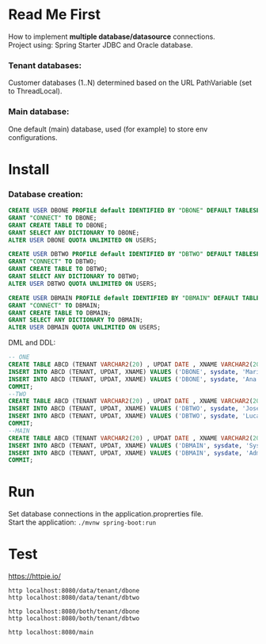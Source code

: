 # Read Me First

How to implement **multiple database/datasource** connections.  
Project using: Spring Starter JDBC and Oracle database.  

### Tenant databases:
Customer databases (1..N) determined based on the URL PathVariable (set to ThreadLocal).

### Main database:
One default (main) database, used (for example) to store env configurations.

# Install

### Database creation:

```sql
CREATE USER DBONE PROFILE default IDENTIFIED BY "DBONE" DEFAULT TABLESPACE "USERS" TEMPORARY TABLESPACE "TEMP" ACCOUNT UNLOCK;
GRANT "CONNECT" TO DBONE;
GRANT CREATE TABLE TO DBONE;
GRANT SELECT ANY DICTIONARY TO DBONE;
ALTER USER DBONE QUOTA UNLIMITED ON USERS;

CREATE USER DBTWO PROFILE default IDENTIFIED BY "DBTWO" DEFAULT TABLESPACE "USERS" TEMPORARY TABLESPACE "TEMP" ACCOUNT UNLOCK;
GRANT "CONNECT" TO DBTWO;
GRANT CREATE TABLE TO DBTWO;
GRANT SELECT ANY DICTIONARY TO DBTWO;
ALTER USER DBTWO QUOTA UNLIMITED ON USERS;

CREATE USER DBMAIN PROFILE default IDENTIFIED BY "DBMAIN" DEFAULT TABLESPACE "USERS" TEMPORARY TABLESPACE "TEMP" ACCOUNT UNLOCK;
GRANT "CONNECT" TO DBMAIN;
GRANT CREATE TABLE TO DBMAIN;
GRANT SELECT ANY DICTIONARY TO DBMAIN;
ALTER USER DBMAIN QUOTA UNLIMITED ON USERS;
```

DML and DDL:
```sql
-- ONE
CREATE TABLE ABCD (TENANT VARCHAR2(20) , UPDAT DATE , XNAME VARCHAR2(200) );
INSERT INTO ABCD (TENANT, UPDAT, XNAME) VALUES ('DBONE', sysdate, 'Maria');
INSERT INTO ABCD (TENANT, UPDAT, XNAME) VALUES ('DBONE', sysdate, 'Ana');
COMMIT;
--TWO
CREATE TABLE ABCD (TENANT VARCHAR2(20) , UPDAT DATE , XNAME VARCHAR2(200) );
INSERT INTO ABCD (TENANT, UPDAT, XNAME) VALUES ('DBTWO', sysdate, 'Jose');
INSERT INTO ABCD (TENANT, UPDAT, XNAME) VALUES ('DBTWO', sysdate, 'Lucas');
COMMIT;
--MAIN
CREATE TABLE ABCD (TENANT VARCHAR2(20) , UPDAT DATE , XNAME VARCHAR2(200) );
INSERT INTO ABCD (TENANT, UPDAT, XNAME) VALUES ('DBMAIN', sysdate, 'System');
INSERT INTO ABCD (TENANT, UPDAT, XNAME) VALUES ('DBMAIN', sysdate, 'Admin');
COMMIT;
```

# Run

Set database connections in the application.proprerties file.  
Start the application: `./mvnw spring-boot:run`

# Test

https://httpie.io/
```
http localhost:8080/data/tenant/dbone
http localhost:8080/data/tenant/dbtwo

http localhost:8080/both/tenant/dbone
http localhost:8080/both/tenant/dbtwo

http localhost:8080/main
```

